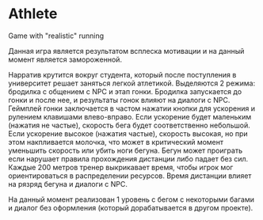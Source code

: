 # Athlete
Game with "realistic" running

Данная игра является результатом всплеска мотивации и на данный момент является замороженной.

Нарратив крутится вокруг студента, который после поступления в университет решает заняться легкой атлетикой.
Выделяются 2 режима: бродилка с общением с NPC и этап гонки. Бродилка запускается до гонки и после нее, и результаты гонок влияют на диалоги с NPC.
Геймплей гонки заключается в частом нажатии кнопки для ускорения и рулением клавишами влево-вправо. Если ускорение будет маленьким (нажатия не частые), скорость бега будет соответственно небольшой.
Если ускорение высокое (нажатия частые), скорость высокая, но при этом накпливается молочка, что может в критический момент уменьшить скорость или убить ноги бегуна.
Бегун может проиграть если нарушает правила прохождения дистанции либо падает без сил. Каждые 200 метров тренер выкрикавает время, чтобы игрок мог ориентироваться в распределении ресурсов.
Время дистанции влияет на рязряд бегуна и диалоги с NPC.

На данный момент реализован 1 уровень с бегом с некоторыми багами и диалог без оформления (который дорабатывается в другом проекте).
